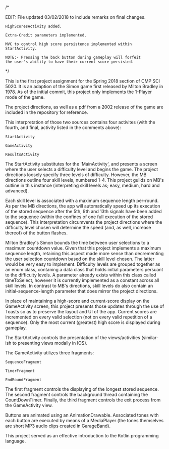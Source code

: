 /*

EDIT: File updated 03/02/2018 to include remarks on final changes.
		
	HighScoresActivity added.

	Extra-Credit parameters implemented.

	MVC to control high score persistence implemented within StartActivity.

	NOTE:- Pressing the back button during gameplay will forfeit
	the user's ability to have their current score persisted.

*/

This is the first project assignment for the Spring 2018 section
of CMP SCI 5020. It is an adaption of the Simon game first released
by Milton Bradley in 1978. As of the initial commit, this project only
implements the 1-Player mode of the game.

The project directions, as well as a pdf from a 2002 release of the
game are included in the repository for reference.

This interpretation of those two sources contains four activites (with the
fourth, and final, activity listed in the comments above):

	StartActivity

	GameActivity

	ResultsActivity

The StartActivity substitutes for the 'MainActivity', and presents
a screen where the user selects a difficulty level and begins the game.
The project directions loosely specify three levels of difficulty.
However, the MB directions outline four skill levels, numbered 1-4. This
project guilds on MB's outline in this instance (interpreting skill levels
as; easy, medium, hard and advanced).

Each skill level is associated with a maximum sequence length per-round.
As per the MB directions, the app will automatically speed up its execution
of the stored sequence after the 5th, 9th and 13th signals have been added
to the sequence (within the confines of one full execution of the stored
sequence). This interpretation circumvents the project directions where the
difficulty level chosen will determine the speed (and, as well, increase
thereof) of the button flashes.

Milton Bradley's Simon bounds the time between user selections to a maximum
countdown value. Given that this project implements a maximum sequence length,
retaining this aspect made more sense than decrementing the user selection
countdown based on the skill level chosen. The latter would be very easy to
implement. Difficulty levels are grouped together as an enum class, contaning
a data class that holds initial parameters persuant to the difficulty levels.
A parameter already exists within this class called timeToSelect, however it is
currently implemented as a constant across all skill levels. In contrast to MB's
directions, skill levels do also contain an initial-sequence-length parameter that
does mirror the project directions.

In place of maintaining a high-score and current-score display on the GameActivity
screen, this project presents those updates through the use of Toasts so as to
preserve the layout and UI of the app. Current scores are incremented on every valid
selection (not on every valid repetition of a sequence). Only the most current
(greatest) high score is displayed during gameplay.

The StartActivity controls the presentation of the views/activities (similar-ish to
presenting views modally in IOS).

The GameActivity utilizes three fragments:

	SequenceFragment

	TimerFragment

	EndRoundFragment

The first fragment controls the displaying of the longest stored sequence. The second
fragment controls the background thread containing the CountDownTimer. Finally, the
third fragment controls the exit process from the GameActivity view.

Buttons are animated using an AnimationDrawable. Associated tones with each
button are executed by means of a MediaPlayer (the tones themselves are short MP3
audio clips created in GarageBand).

This project served as an effective introduction
to the Kotlin programming language.
